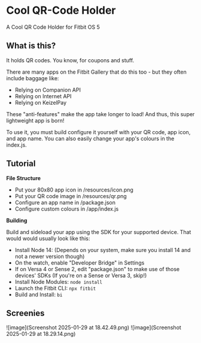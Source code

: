 # Cool QR-Code Holder
A Cool QR Code Holder for Fitbit OS 5

## What is this?
It holds QR codes. You know, for coupons and stuff.

There are many apps on the Fitbit Gallery that do this too - but they often include baggage like:
* Relying on Companion API
* Relying on Internet API
* Relying on KeizelPay

These "anti-features" make the app take longer to load! And thus, this super lightweight app is born!

To use it, you must build configure it yourself with your QR code, app icon, and app name. You can also easily change your app's colours in the index.js.

## Tutorial
**File Structure**
* Put your 80x80 app icon in /resources/icon.png
* Put your QR code image in /resources/qr.png
* Configure an app name in /package.json
* Configure custom colours in /app/index.js

**Building**

Build and sideload your app using the SDK for your supported device. That would would usually look like this:

* Install Node 14: (Depends on your system, make sure you install 14 and not a newer version though)
* On the watch, enable "Developer Bridge" in Settings
* If on Versa 4 or Sense 2, edit "package.json" to make use of those devices' SDKs (If you're on a Sense or Versa 3, skip!)
* Install Node Modules: `node install`
* Launch the Fitbit CLI: `npx fitbit`
* Build and Install: `bi`

## Screenies
![image](Screenshot 2025-01-29 at 18.42.49.png)
![image](Screenshot 2025-01-29 at 18.29.14.png)
